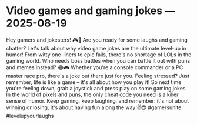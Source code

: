# Video games and gaming jokes — 2025-08-19

Hey gamers and jokesters! 🎮🤪 Are you ready for some laughs and gaming chatter? Let's talk about why video game jokes are the ultimate level-up in humor! From witty one-liners to epic fails, there's no shortage of LOLs in the gaming world. Who needs boss battles when you can battle it out with puns and memes instead? 😂🎮 Whether you're a console commander or a PC master race pro, there's a joke out there just for you. Feeling stressed? Just remember, life is like a game – it's all about how you play it! So next time you're feeling down, grab a joystick and press play on some gaming jokes. In the world of pixels and puns, the only cheat code you need is a killer sense of humor. Keep gaming, keep laughing, and remember: it's not about winning or losing, it's about having fun along the way!✌️😎 #gamersunite #levelupyourlaughs